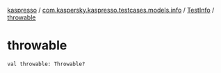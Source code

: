 [kaspresso](../../index.md) / [com.kaspersky.kaspresso.testcases.models.info](../index.md) / [TestInfo](index.md) / [throwable](./throwable.md)

# throwable

`val throwable: Throwable?`